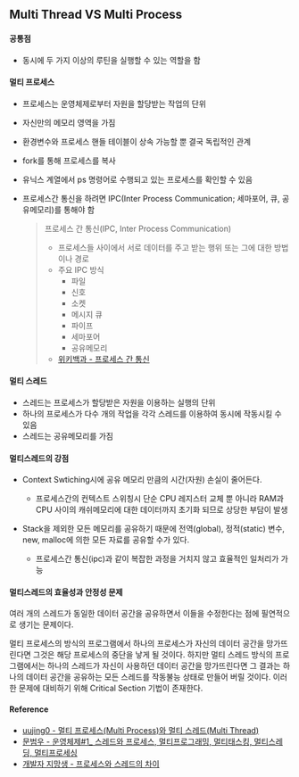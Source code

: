 ## Multi Thread VS Multi Process

#### 공통점

- 동시에 두 가지 이상의 루틴을 실행할 수 있는 역할을 함



#### 멀티 프로세스

- 프로세스는 운영체제로부터 자원을 할당받는 작업의 단위

- 자신만의 메모리 영역을 가짐

- 환경변수와 프로세스 핸들 테이블이 상속 가능할 뿐 결국 독립적인 관계

- fork를 통해 프로세스를 복사

- 유닉스 계열에서 ps 명령어로 수행되고 있는 프로세스를 확인할 수 있음

- 프로세스간 통신을 하려면 IPC(Inter Process Communication; 세마포어, 큐, 공유메모리)를 통해야 함

  > 프로세스 간 통신(IPC, Inter Process Communication) 
  >
  > - 프로세스들 사이에서 서로 데이터를 주고 받는 행위 또는 그에 대한 방법이나 경로
  > - 주요 IPC 방식
  >   - 파일
  >   - 신호
  >   - 소켓
  >   - 메시지 큐
  >   - 파이프
  >   - 세마포어
  >   - 공유메모리
  > - [위키백과 - 프로세스 간 통신](https://ko.wikipedia.org/wiki/%ED%94%84%EB%A1%9C%EC%84%B8%EC%8A%A4_%EA%B0%84_%ED%86%B5%EC%8B%A0)



#### 멀티 스레드

- 스레드는 프로세스가 할당받은 자원을 이용하는 실행의 단위
- 하나의 프로세스가 다수 개의 작업을 각각 스레드를 이용하여 동시에 작동시킬 수 있음
- 스레드는 공유메모리를 가짐



#### 멀티스레드의 강점

* Context Swtiching시에 공유 메모리 만큼의 시간(자원) 손실이 줄어든다.

  * 프로세스간의 컨텍스트 스위칭시 단순 CPU 레지스터 교체 뿐 아니라 RAM과 CPU 사이의 캐쉬메모리에 대한 데이터까지 초기화 되므로 상당한 부담이 발생 

* Stack을 제외한 모든 메모리를 공유하기 때문에 전역(global), 정적(static) 변수, new, malloc에 의한 모든 자료를 공유할 수가 있다.

  * 프로세스간 통신(ipc)과 같이 복잡한 과정을 거치지 않고 효율적인 일처리가 가능

  

#### 멀티스레드의 효율성과 안정성 문제

여러 개의 스레드가 동일한 데이터 공간을 공유하면서 이들을 수정한다는 점에 필연적으로 생기는 문제이다.

멀티 프로세스의 방식의 프로그램에서 하나의 프로세스가 자신의 데이터 공간을 망가뜨린다면 그것은 해당 프로세스의 중단을 낳게 될 것이다. 하지만 멀티 스레드 방식의 프로그램에서는 하나의 스레드가 자신이 사용하던 데이터 공간을 망가뜨린다면 그 결과는 하나의 데이터 공간을 공유하는 모든 스레드를 작동불능 상태로 만들어 버릴 것이다. 
이러한 문제에 대비하기 위해 Critical Section 기법이 존재한다.



#### Reference

* [uujing0 - 멀티 프로세스(Multi Process)와 멀티 스레드(Multi Thread)](http://you9010.tistory.com/136)
* [문범우 - 운영체제#1_ 스레드와 프로세스, 멀티프로그래밍, 멀티태스킹, 멀티스레딩, 멀티프로세싱](http://doorbw.tistory.com/26)
* [개발자 지망생 - 프로세스와 스레드의 차이](https://brunch.co.kr/@kd4/3)